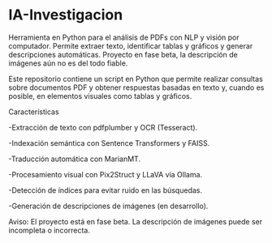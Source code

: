 # IA-Investigacion
Herramienta en Python para el análisis de PDFs con NLP y visión por computador. Permite extraer texto, identificar tablas y gráficos y generar descripciones automáticas. Proyecto en fase beta, la descripción de imágenes aún no es del todo fiable.


Este repositorio contiene un script en Python que permite realizar consultas sobre documentos PDF y obtener respuestas basadas en texto y, cuando es posible, en elementos visuales como tablas y gráficos.

Características

-Extracción de texto con pdfplumber y OCR (Tesseract).

-Indexación semántica con Sentence Transformers y FAISS.

-Traducción automática con MarianMT.

-Procesamiento visual con Pix2Struct y LLaVA vía Ollama.

-Detección de índices para evitar ruido en las búsquedas.

-Generación de descripciones de imágenes (en desarrollo).

Aviso: El proyecto está en fase beta. La descripción de imágenes puede ser incompleta o incorrecta.
